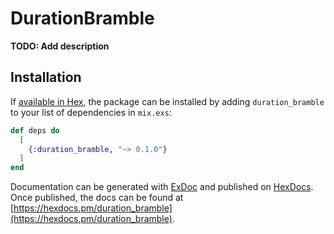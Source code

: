 # DurationBramble

**TODO: Add description**

## Installation

If [available in Hex](https://hex.pm/docs/publish), the package can be installed
by adding `duration_bramble` to your list of dependencies in `mix.exs`:

```elixir
def deps do
  [
    {:duration_bramble, "~> 0.1.0"}
  ]
end
```

Documentation can be generated with [ExDoc](https://github.com/elixir-lang/ex_doc)
and published on [HexDocs](https://hexdocs.pm). Once published, the docs can
be found at [https://hexdocs.pm/duration_bramble](https://hexdocs.pm/duration_bramble).

